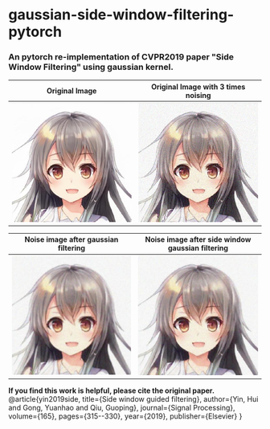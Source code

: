 # gaussian-side-window-filtering-pytorch

### An pytorch re-implementation of CVPR2019 paper "Side Window Filtering" using gaussian kernel.

|**Original Image**|**Original Image with 3 times noising**|
|----|----|
|![](./img/kirai.jpeg)|![](./img/kirai_noise.jpeg)|

|**Noise image after gaussian filtering**|**Noise image after side window gaussian filtering**|
|----|----|
|![](./img/kirai_gaussian_out.jpeg)|![](./img/kirai_sidewindow_out.jpeg)|

**If you find this work is helpful, please cite the original paper.**
@article{yin2019side,
  title={Side window guided filtering},
  author={Yin, Hui and Gong, Yuanhao and Qiu, Guoping},
  journal={Signal Processing},
  volume={165},
  pages={315--330},
  year={2019},
  publisher={Elsevier}
}
